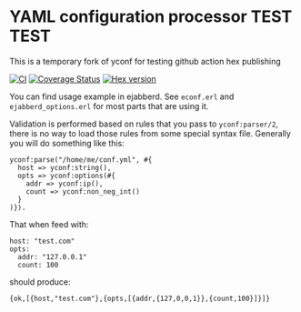 # YAML configuration processor TEST TEST

This is a temporary fork of yconf for testing github action hex publishing

[![CI](https://github.com/processone/yctest/actions/workflows/ci.yml/badge.svg?branch=master)](https://github.com/processone/yctest/actions/workflows/ci.yml)
[![Coverage Status](https://coveralls.io/repos/processone/yctest/badge.svg?branch=master&service=github)](https://coveralls.io/github/processone/yctest?branch=master)
[![Hex version](https://img.shields.io/hexpm/v/yctest.svg "Hex version")](https://hex.pm/packages/yctest)

You can find usage example in ejabberd. See `econf.erl` and `ejabberd_options.erl` for most parts that are using it.

Validation is performed based on rules that you pass to `yconf:parser/2`, there is no way to load those rules from
some special syntax file. Generally you will do something like this:

```
yconf:parse("/home/me/conf.yml", #{
  host => yconf:string(),
  opts => yconf:options(#{
    addr => yconf:ip(),
    count => yconf:non_neg_int()
  }
)}).
```

That when feed with:

```
host: "test.com"
opts:
  addr: "127.0.0.1"
  count: 100
```

should produce:

```
{ok,[{host,"test.com"},{opts,[{addr,{127,0,0,1}},{count,100}]}]}
```

